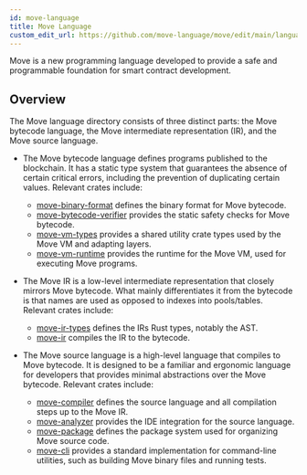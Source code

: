 ```yaml
---
id: move-language
title: Move Language
custom_edit_url: https://github.com/move-language/move/edit/main/language/README.md
---
```


Move is a new programming language developed to provide a safe and programmable foundation for smart contract development.

## Overview

The Move language directory consists of three distinct parts: the Move bytecode language, the Move intermediate representation (IR), and the Move source language.

- The Move bytecode language defines programs published to the blockchain. It has a static type system that guarantees the absence of certain critical errors, including the prevention of duplicating certain values. Relevant crates include:
  - [move-binary-format](crates/move-binary-format/) defines the binary format for Move bytecode.
  - [move-bytecode-verifier](crates/move-bytecode-verifier/) provides the static safety checks for Move bytecode.
  - [move-vm-types](crates/move-vm-types/) provides a shared utility crate types used by the Move VM and adapting layers.
  - [move-vm-runtime](crates/move-vm-runtime/) provides the runtime for the Move VM, used for executing Move programs.

- The Move IR is a low-level intermediate representation that closely mirrors Move bytecode. What mainly differentiates it from the bytecode is that names are used as opposed to indexes into pools/tables. Relevant crates include:
  - [move-ir-types](crates/move-ir-types/) defines the IRs Rust types, notably the AST.
  - [move-ir](crates/move-ir-to-bytecode/) compiles the IR to the bytecode.

- The Move source language is a high-level language that compiles to Move bytecode. It is designed to be a familiar and ergonomic language for developers that provides minimal abstractions over the Move bytecode. Relevant crates include:
  - [move-compiler](crates/move-compiler/) defines the source language and all compilation steps up to the Move IR.
  - [move-analyzer](crates/move-analyzer/) provides the IDE integration for the source language.
  - [move-package](crates/move-package/) defines the package system used for organizing Move source code.
  - [move-cli](crates/move-cli/) provides a standard implementation for command-line utilities, such as building Move binary files and running tests.
